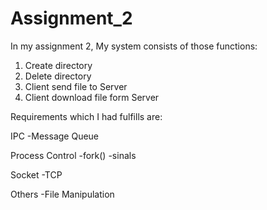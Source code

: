 # Assignment_2
In my assignment 2,
My system consists of those functions:

1) Create directory
2) Delete directory
3) Client send file to Server
4) Client download file form Server

Requirements which I had fulfills are:

IPC
-Message Queue

Process Control
-fork()
-sinals

Socket
-TCP

Others
-File Manipulation
